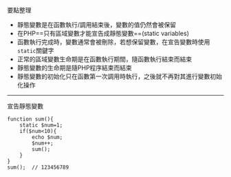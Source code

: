 要點整理
- 靜態變數是在函數執行/調用結束後，變數的值仍然會被保留
- 在PHP==只有區域變數才能宣告成靜態變數==(static variables)
- 函數執行完成時，變數通常會被刪除，若想保留變數，在宣告變數時使用`static`關鍵字
- 正常的區域變數生命期是在函數執行期間，隨函數執行結束而結束
- 靜態變數的生命期是隨PHP程序結束而結束
- 靜態變數的初始化只在函數第一次調用時執行，之後就不再對其進行變數初始化操作

---

宣告靜態變數
```
function sum(){
	static $num=1;
	if($num<10){
		echo $num;	
		$num++;
		sum();
	}
}
sum();	// 123456789
```